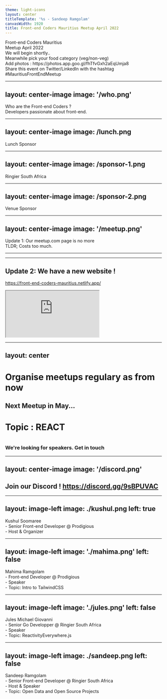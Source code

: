 ```yaml
---
theme: light-icons
layout: center
titleTemplate: '%s - Sandeep Ramgolam'
canvasWidth: 1920
title: Front-end Coders Mauritius Meetup April 2022
---
```


<div class="space-y-10">

<div class="text-6xl">Front-end Coders Mauritius</div>
<div class="text-6xl font-bold">Meetup April 2022</div>
<div class="text-3xl">We will begin shortly..</div>
<div class="text-3xl">Meanwhile pick your food category (veg/non-veg)</div>
<div class="text-3xl">Add photos : https://photos.app.goo.gl/fhTfvGxh2aEqUmja8</div>
<div class="text-3xl">Share this event on Twitter/LinkedIn with the hashtag #MauritiusFrontEndMeetup</div>

</div>

---
layout: center-image
image: '/who.png'
---

<div class="space-y-4 mb-4">
    <div class="text-5xl text-primary dark:text-primary">Who are the Front-end Coders ? </div>
    <div class="text-3xl block pb-3" >Developers passionate about front-end.</div> 
</div>

---
layout: center-image
image: /lunch.png
---

Lunch Sponsor

---
layout: center-image
image: /sponsor-1.png
--- 
Ringier South Africa

---
layout: center-image
image: /sponsor-2.png
---
Venue Sponsor


---
layout: center-image
image: '/meetup.png'
---

<div class="space-y-4 mb-4">
    <div class="text-5xl text-primary dark:text-primary">Update 1: Our meetup.com page is no more
</div>
    <div class="text-3xl block pb-3" >TLDR; Costs too much.</div>
</div>

---
---
## Update 2:  We have a new website ! 
<https://front-end-coders-mauritius.netlify.app/>
<iframe class="border rounded-md w-full h-screen" src="https://front-end-coders-mauritius.netlify.app/"></iframe>

---
layout: center
---

# Organise meetups regulary as from now

## Next Meetup in May...

#

# **Topic : REACT**

#

### We're looking for speakers. Get in touch


---
layout: center-image
image: '/discord.png' 
---

## Join our Discord ! <https://discord.gg/9sBPUVAC>

---
layout: image-left
image: ./kushul.png
left: true
---

<div class="space-y-10 text-3xl text-primary dark:text-primary">
  <div class="text-black dark:text-white text-opacity-60 dark:text-opacity-60 pt-2 text-6xl font-bold">
        Kushul Soomaree
  </div>  
  <div >
      - Senior Front-end Developer @ Prodigious
  </div>
  <div >
      - Host & Organizer
  </div>
</div>


---
layout: image-left
image: './mahima.png'
left: false
---

<div class="space-y-10 text-3xl text-primary dark:text-primary">
  <div class="text-black dark:text-white text-opacity-60 dark:text-opacity-60 pt-2 text-6xl font-bold">
        Mahima Ramgolam
  </div>  
  <div >
      - Front-end Developer @ Prodigious
  </div>
  <div >
      - Speaker
  </div>
    <div >
     - Topic: Intro to TailwindCSS
  </div>
</div>

---
layout: image-left
image: './jules.png'
left: false
---

<div class="space-y-10 text-3xl text-primary dark:text-primary">
  <div class="text-black dark:text-white text-opacity-60 dark:text-opacity-60 pt-2 text-6xl font-bold">
       Jules Michael Giovanni
  </div>  
  <div >
      - Senior Go Developper @ Ringier South Africa
  </div>
  <div >
      - Speaker
  </div>
    <div >
     - Topic: ReactivityEverywhere.js
  </div>
</div>

---
layout: image-left
image: ./sandeep.png
left: false
---

<div class="space-y-10 text-3xl text-primary dark:text-primary">
  <div class="text-black dark:text-white text-opacity-60 dark:text-opacity-60 pt-2 text-6xl font-bold">
        Sandeep Ramgolam
  </div>  
  <div >
      - Senior Front-end Developer @ Ringier South Africa
  </div>
  <div >
      - Host  & Speaker
  </div>
  <div >
     - Topic: Open Data and Open Source Projects
  </div>
</div>
